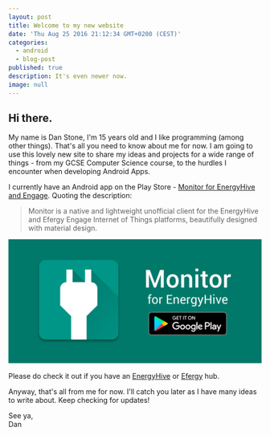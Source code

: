 ```yaml
---
layout: post
title: Welcome to my new website
date: 'Thu Aug 25 2016 21:12:34 GMT+0200 (CEST)'
categories:
  - android
  - blog-post
published: true
description: It's even newer now.
image: null
---
```

## Hi there.
My name is Dan Stone, I'm 15 years old and I like programming (among other things). That's all you need to know about me for now. I am going to use this lovely new site to share my ideas and projects for a wide range of things - from my GCSE Computer Science course, to the hurdles I encounter when developing Android Apps.

I currently have an Android app on the Play Store - [Monitor for EnergyHive and Engage][monitor]. Quoting the description:

> Monitor is a native and lightweight unofficial client for the EnergyHive and Efergy Engage Internet of Things platforms, beautifully designed with material design.

[![monitorbanner](/assets/images/posts/2016-08-25-monitorbanner.jpeg)][monitor]


Please do check it out if you have an [EnergyHive][energyhive] or [Efergy][efergy] hub.

Anyway, that's all from me for now. I'll catch you later as I have many ideas to write about. Keep checking for updates!

See ya,  
Dan

[monitor]:      https://play.google.com/store/apps/details?id=com.danielstone.energyhive
[energyhive]:   http://www.energyhive.com/
[efergy]:       http://efergy.com/
